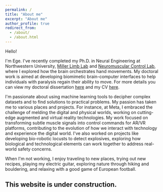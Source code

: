 ```yaml
---
permalink: /
title: "About me"
excerpt: "About me"
author_profile: true
redirect_from: 
  - /about/
  - /about.html
---
```

Hello! 

I'm Ege. I've recently completed my Ph.D. in Neural Engineering at Northwestern University, [Miller Limb Lab](https://www.millerlimblab.com/) and [Neuromuscular Control Lab](https://www.sralab.org/research/labs/Neuromuscular%20Control%20Lab), where I explored how the brain orchestrates hand movements. My doctoral work is aimed at developing biomimetic brain-computer interfaces to help individuals with paralysis regain their ability to move. For more details you can view my doctoral dissertation [here](https://arch.library.northwestern.edu/concern/generic_works/gf06g317d?locale=en) and my CV [here]().

I'm passionate about using machine learning tools to decipher complex datasets and to find solutions to practical problems. My passion has taken me to various places and projects. For instance, at Meta, I embraced the challenge of melding the digital and physical worlds, working on cutting-edge augmented and virtual reality technologies. My work focused on transforming subtle muscle signals into control commands for AR/VR platforms, contributing to the evolution of how we interact with technology and experience the digital world. I've also worked on projects like developing bio-robotic locusts to detect explosives, exploring how biological and technological elements can work together to address real-world safety concerns.

When I'm not working, I enjoy traveling to new places, trying out new recipes, playing my electric guitar, exploring nature through hiking and bouldering, and relaxing with a good game of European football.

<b> This website is under construction. </b>
--